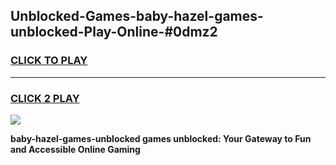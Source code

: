 
## Unblocked-Games-baby-hazel-games-unblocked-Play-Online-#0dmz2
<h3>
<a href="https://premium.freeplayer.one?title=baby-hazel-games-unblocked&ref=27F">CLICK TO PLAY</a></h3>
<hr>

<h3>
<a href="https://premium.freeplayer.one?title=baby-hazel-games-unblocked&ref=27F">CLICK 2 PLAY</a>
  
</h3>

<a href="https://premium.freeplayer.one?title=baby-hazel-games-unblocked&ref=27F"><img src="https://clearcache.store/games.png"></a>


**baby-hazel-games-unblocked games unblocked: Your Gateway to Fun and Accessible Online Gaming**
